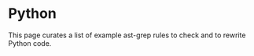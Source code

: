 # Python

This page curates a list of example ast-grep rules to check and to rewrite Python code.

<!--@include: ./migrate-openai-sdk.md-->
<!--@include: ./prefer-generator-expressions.md-->
<!--@include: ./use-walrus-operator-in-if.md-->
<!--@include: ./remove-async-await.md-->
<!--@include: ./refactor-pytest-fixtures.md-->
<!--@include: ./optional-to-none-union.md-->